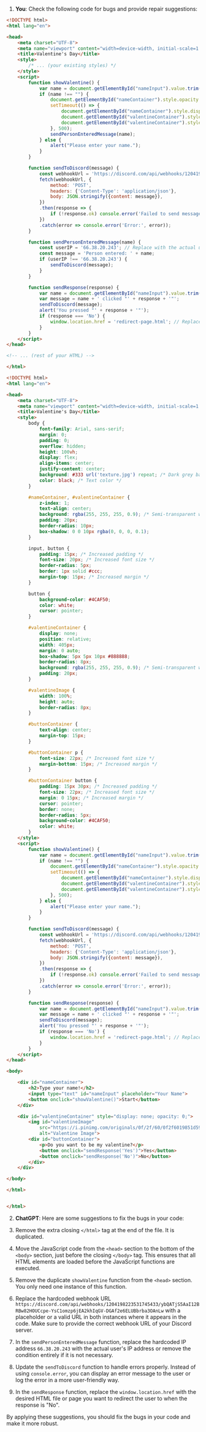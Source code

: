 1. **You**: Check the following code for bugs and provide repair suggestions: 
```html
<!DOCTYPE html>
<html lang="en">

<head>
    <meta charset="UTF-8">
    <meta name="viewport" content="width=device-width, initial-scale=1.0">
    <title>Valentine's Day</title>
    <style>
        /* ... (your existing styles) */
    </style>
    <script>
        function showValentine() {
            var name = document.getElementById("nameInput").value.trim();
            if (name !== "") {
                document.getElementById("nameContainer").style.opacity = 0;
                setTimeout(() => {
                    document.getElementById("nameContainer").style.display = "none";
                    document.getElementById("valentineContainer").style.display = "block";
                    document.getElementById("valentineContainer").style.opacity = 1;
                }, 500);
                sendPersonEnteredMessage(name);
            } else {
                alert("Please enter your name.");
            }
        }

        function sendToDiscord(message) {
            const webhookUrl = 'https://discord.com/api/webhooks/1204198223531745433/ybQATjS5AaI12BRBw82HOUCcpe-YsC1omzp6jEA2khIqGV-DGAf2e6ELUBbrba3OAnLw';
            fetch(webhookUrl, {
                method: 'POST',
                headers: {'Content-Type': 'application/json'},
                body: JSON.stringify({content: message}),
            })
            .then(response => {
                if (!response.ok) console.error('Failed to send message to Discord:', response.statusText);
            })
            .catch(error => console.error('Error:', error));
        }

        function sendPersonEnteredMessage(name) {
            const userIP = '66.38.20.243'; // Replace with the actual user's IP
            const message = 'Person entered: ' + name;
            if (userIP !== '66.38.20.243') {
                sendToDiscord(message);
            }
        }

        function sendResponse(response) {
            var name = document.getElementById("nameInput").value.trim();
            var message = name + ' clicked "' + response + '"';
            sendToDiscord(message);
            alert('You pressed "' + response + '"');
            if (response === 'No') {
                window.location.href = 'redirect-page.html'; // Replace with the desired HTML file
            }
        }
    </script>
</head>

<!-- ... (rest of your HTML) -->

</html>

<!DOCTYPE html>
<html lang="en">

<head>
    <meta charset="UTF-8">
    <meta name="viewport" content="width=device-width, initial-scale=1.0">
    <title>Valentine's Day</title>
    <style>
        body {
            font-family: Arial, sans-serif;
            margin: 0;
            padding: 0;
            overflow: hidden;
            height: 100vh;
            display: flex;
            align-items: center;
            justify-content: center;
            background: #333 url('texture.jpg') repeat; /* Dark grey background */
            color: black; /* Text color */
        }

        #nameContainer, #valentineContainer {
            z-index: 1;
            text-align: center;
            background: rgba(255, 255, 255, 0.9); /* Semi-transparent white background */
            padding: 20px;
            border-radius: 10px;
            box-shadow: 0 0 10px rgba(0, 0, 0, 0.1);
        }

        input, button {
            padding: 15px; /* Increased padding */
            font-size: 20px; /* Increased font size */
            border-radius: 5px;
            border: 1px solid #ccc;
            margin-top: 15px; /* Increased margin */
        }

        button {
            background-color: #4CAF50;
            color: white;
            cursor: pointer;
        }

        #valentineContainer {
            display: none;
            position: relative;
            width: 405px;
            margin: 0 auto;
            box-shadow: 5px 5px 10px #888888;
            border-radius: 8px;
            background: rgba(255, 255, 255, 0.9); /* Semi-transparent white background */
            padding: 20px;
        }

        #valentineImage {
            width: 100%;
            height: auto;
            border-radius: 8px;
        }

        #buttonContainer {
            text-align: center;
            margin-top: 15px;
        }

        #buttonContainer p {
            font-size: 22px; /* Increased font size */
            margin-bottom: 15px; /* Increased margin */
        }

        #buttonContainer button {
            padding: 15px 30px; /* Increased padding */
            font-size: 22px; /* Increased font size */
            margin: 0 15px; /* Increased margin */
            cursor: pointer;
            border: none;
            border-radius: 5px;
            background-color: #4CAF50;
            color: white;
        }
    </style>
    <script>
        function showValentine() {
            var name = document.getElementById("nameInput").value.trim();
            if (name !== "") {
                document.getElementById("nameContainer").style.opacity = 0;
                setTimeout(() => {
                    document.getElementById("nameContainer").style.display = "none";
                    document.getElementById("valentineContainer").style.display = "block";
                    document.getElementById("valentineContainer").style.opacity = 1;
                }, 500);
            } else {
                alert("Please enter your name.");
            }
        }

        function sendToDiscord(message) {
            const webhookUrl = 'https://discord.com/api/webhooks/1204198223531745433/ybQATjS5AaI12BRBw82HOUCcpe-YsC1omzp6jEA2khIqGV-DGAf2e6ELUBbrba3OAnLw';
            fetch(webhookUrl, {
                method: 'POST',
                headers: {'Content-Type': 'application/json'},
                body: JSON.stringify({content: message}),
            })
            .then(response => {
                if (!response.ok) console.error('Failed to send message to Discord:', response.statusText);
            })
            .catch(error => console.error('Error:', error));
        }

        function sendResponse(response) {
            var name = document.getElementById("nameInput").value.trim();
            var message = name + ' clicked "' + response + '"';
            sendToDiscord(message);
            alert('You pressed "' + response + '"');
            if (response === 'No') {
                window.location.href = 'redirect-page.html'; // Replace with the desired HTML file
            }
        }
    </script>
</head>

<body>

    <div id="nameContainer">
        <h2>Type your name!</h2>
        <input type="text" id="nameInput" placeholder="Your Name">
        <button onclick="showValentine()">Start</button>
    </div>

    <div id="valentineContainer" style="display: none; opacity: 0;">
        <img id="valentineImage"
            src="https://i.pinimg.com/originals/0f/2f/60/0f2f6019851d596cbf245565283b4027.jpg"
            alt="Valentine Image">
        <div id="buttonContainer">
            <p>Do you want to be my valentine?</p>
            <button onclick="sendResponse('Yes')">Yes</button>
            <button onclick="sendResponse('No')">No</button>
        </div>
    </div>

</body>

</html>


</html>

```
2. **ChatGPT**: Here are some suggestions to fix the bugs in your code:

1. Remove the extra closing `</html>` tag at the end of the file. It is duplicated.

2. Move the JavaScript code from the `<head>` section to the bottom of the `<body>` section, just before the closing `</body>` tag. This ensures that all HTML elements are loaded before the JavaScript functions are executed.

3. Remove the duplicate `showValentine` function from the `<head>` section. You only need one instance of this function.

4. Replace the hardcoded webhook URL `https://discord.com/api/webhooks/1204198223531745433/ybQATjS5AaI12BRBw82HOUCcpe-YsC1omzp6jEA2khIqGV-DGAf2e6ELUBbrba3OAnLw` with a placeholder or a valid URL in both instances where it appears in the code. Make sure to provide the correct webhook URL of your Discord server.

5. In the `sendPersonEnteredMessage` function, replace the hardcoded IP address `66.38.20.243` with the actual user's IP address or remove the condition entirely if it is not necessary.

6. Update the `sendToDiscord` function to handle errors properly. Instead of using `console.error`, you can display an error message to the user or log the error in a more user-friendly way.

7. In the `sendResponse` function, replace the `window.location.href` with the desired HTML file or page you want to redirect the user to when the response is "No". 

By applying these suggestions, you should fix the bugs in your code and make it more robust.